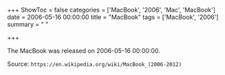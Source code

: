 +++
ShowToc = false
categories = ['MacBook', '2006', 'Mac', 'MacBook']
date = 2006-05-16 00:00:00
title = "MacBook"
tags = ['MacBook', '2006']
summary = " "

+++

The MacBook was released on 2006-05-16 00:00:00.

Source: `https://en.wikipedia.org/wiki/MacBook_(2006-2012)`
